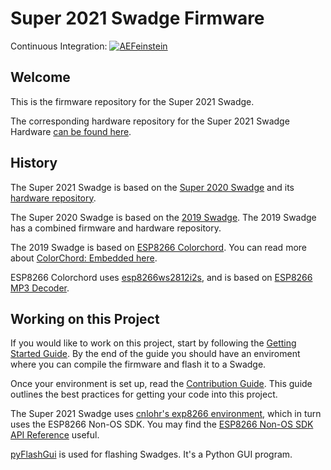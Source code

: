 # Super 2021 Swadge Firmware

Continuous Integration: [![AEFeinstein](https://circleci.com/gh/AEFeinstein/Super-2021-Swadge-FW-Sandbox.svg?style=svg)](https://circleci.com/gh/AEFeinstein/Super-2021-Swadge-FW-Sandbox)

## Welcome

This is the firmware repository for the Super 2021 Swadge.

The corresponding hardware repository for the Super 2021 Swadge Hardware [can be found here](https://github.com/AEFeinstein/Super-2021-Swadge-HW).

## History 

The Super 2021 Swadge is based on the [Super 2020 Swadge](https://github.com/AEFeinstein/Super-2020-Swadge-FW) and its [hardware repository](https://github.com/AEFeinstein/Super-2020-Swadge-HW).

The Super 2020 Swadge is based on the [2019 Swadge](https://github.com/cnlohr/swadge2019). The 2019 Swadge has a combined firmware and hardware repository.

The 2019 Swadge is based on [ESP8266 Colorchord](https://github.com/cnlohr/colorchord/tree/master/embedded8266). You can read more about [ColorChord: Embedded here](https://github.com/AEFeinstein/Swadge-Devkit-Fw/blob/master/firmware/embeddedcommon/README.md).

ESP8266 Colorchord uses [esp8266ws2812i2s](https://github.com/cnlohr/esp8266ws2812i2s), and is based on [ESP8266 MP3 Decoder](https://github.com/espressif/esp8266_mp3_decoder/).

## Working on this Project

If you would like to work on this project, start by following the [Getting Started Guide](/docs/GETTING_STARTED.md). By the end of the guide you should have an enviroment where you can compile the firmware and flash it to a Swadge.

Once your environment is set up, read the [Contribution Guide](/docs/CONTRIBUTING.md). This guide outlines the best practices for getting your code into this project.

The Super 2021 Swadge uses [cnlohr's exp8266 environment](https://github.com/cnlohr/esp82xx), which in turn uses the ESP8266 Non-OS SDK. You may find the [ESP8266 Non-OS SDK API Reference](https://www.espressif.com/sites/default/files/documentation/2c-esp8266_non_os_sdk_api_reference_en.pdf) useful.

[pyFlashGui](/pyFlashGui) is used for flashing Swadges. It's a Python GUI program.
